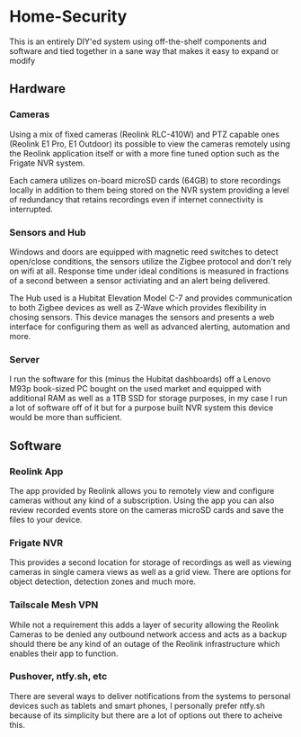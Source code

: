 # Home-Security

This is an entirely DIY'ed system using off-the-shelf components and software and tied together in a sane way that makes it easy to expand or modify

## Hardware

### Cameras

Using a mix of fixed cameras (Reolink RLC-410W) and PTZ capable ones (Reolink E1 Pro, E1 Outdoor) its possible to view the cameras remotely using the Reolink application itself or with a more fine tuned option such as the Frigate NVR system.

Each camera utilizes on-board microSD cards (64GB) to store recordings locally in addition to them being stored on the NVR system providing a level of redundancy that retains recordings even if internet connectivity is interrupted.

### Sensors and Hub

Windows and doors are equipped with magnetic reed switches to detect open/close conditions, the sensors utilize the Zigbee protocol and don't rely on wifi at all. Response time under ideal conditions is measured in fractions of a second between a sensor activiating and an alert being delivered.

The Hub used is a Hubitat Elevation Model C-7 and provides communication to both Zigbee devices as well as Z-Wave which provides flexibility in chosing sensors. This device manages the sensors and presents a web interface for configuring them as well as advanced alerting, automation and more.

### Server

I run the software for this (minus the Hubitat dashboards) off a Lenovo M93p book-sized PC bought on the used market and equipped with additional RAM as well as a 1TB SSD for storage purposes, in my case I run a lot of software off of it but for a purpose built NVR system this device would be more than sufficient.

## Software

### Reolink App

The app provided by Reolink allows you to remotely view and configure cameras without any kind of a subscription. Using the app you can also review recorded events store on the cameras microSD cards and save the files to your device.

### Frigate NVR

This provides a second location for storage of recordings as well as viewing cameras in single camera views as well as a grid view. There are options for object detection, detection zones and much more.

### Tailscale Mesh VPN

While not a requirement this adds a layer of security allowing the Reolink Cameras to be denied any outbound network access and acts as a backup should there be any kind of an outage of the Reolink infrastructure which enables their app to function. 

### Pushover, ntfy.sh, etc

There are several ways to deliver notifications from the systems to personal devices such as tablets and smart phones, I personally prefer ntfy.sh because of its simplicity but there are a lot of options out there to acheive this.